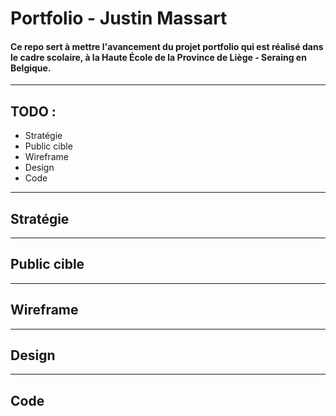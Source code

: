 # Portfolio - Justin Massart

#### Ce repo sert à mettre l'avancement du projet portfolio qui est réalisé dans le cadre scolaire, à la Haute École de la Province de Liège - Seraing en Belgique.

---

## TODO :

- Stratégie
- Public cible
- Wireframe
- Design
- Code

---

## Stratégie

---

## Public cible

---

## Wireframe

---

## Design

---

## Code
